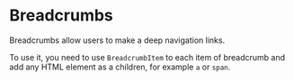 # Breadcrumbs

Breadcrumbs allow users to make a deep navigation links.

To use it, you need to use `BreadcrumbItem` to each item of breadcrumb and add any HTML element as a children, for example `a` or `span`.

